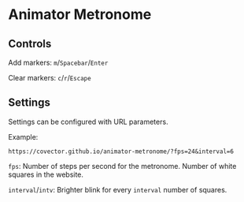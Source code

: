 # Animator Metronome

## Controls

Add markers: `m`/`Spacebar`/`Enter`

Clear markers: `c`/`r`/`Escape`

## Settings

Settings can be configured with URL parameters.

Example:
```
https://covector.github.io/animator-metronome/?fps=24&interval=6
```

`fps`: Number of steps per second for the metronome. Number of white squares in the website.

`interval`/`intv`: Brighter blink for every `interval` number of squares.